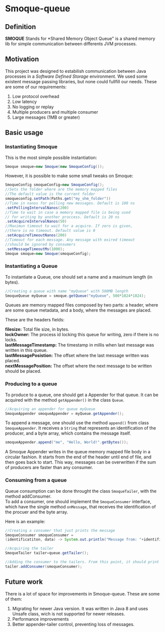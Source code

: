 # Smoque-queue

## Definition

**SMOQUE** Stands for *Shared Memory Object Queue" is a shared memory lib for simple communication between differents JVM processes.  

## Motivation

This project was designed to estabilish communication between Java processes in a *Software Defined Storage* environment. We used some existent message passing libraries, but none could fullfill our needs. These are some of our requirements:

1. Low protocol overhead
1. Low latency
1. No logging or replay
1. Multiple producers and multiple consumer
1. Large messages (1MB or greater)

## Basic usage

### Instantiating Smoque

This is the most simple possible instantiation:

```java
Smoque smoque=new Smoque(new SmoqueConfig());
```

However, it is possible to make some small tweaks on Smoque:

```java
SmoqueConfig smoqueConfig=new SmoqueConfig();
//Sets the folder where are the memory mapped files
//The default value is the current folder
smoqueconfig.setPath(Paths.get("my_shm_folder")) 
//Time in nanos for polling new messages. Default is 100 ns
.setPollingIntervalNanos(200)
//Time to wait in case a memory mapped file is being used
// for writing by another proccess. Default is 20 ns
.setAcquireIntervalNanos(50)
//Maximun timeout to wait for a acquire. If zero is given,
//there is no timeout. Default value is 0
.setAcquireTimeoutNanos(200)
//Timeout for each message. Any message with exired timeout
//should be ignored by consumers
.setMessageTimeoutMs(1000);
Smoque smoque=new Smoque(smoqueConfig);
```

### Instantiating a Queue

To instantiate a Queue, one should set a name and a maximum length (in bytes).

```java
//Creating a queue with name "myQueue" with 500MB length
SmoqueQueue myQueue = smoque.getQueue("myQueue", 500*1024*1024);
```

Queues are memory mapped files composed by two parts: a header, where are some queue metadata, and a body, where the messages are placed.  

These are the headers fields:

**filesize:** Total file size, in bytes.  
**lockOwner:** The process id locking this queue for writing, zero if there is no locks.  
**lastMessageTimestamp:** The timestamp in millis when last message was written in this queue.  
**lastMessagePosistion:** The offset where the last message written was placed.  
**nextMessagePosition:** The offset where the next message to be written should be placed.

### Producing to a queue

To produce to a queue, one should get a Appender for that queue. It can be acquired with the method `getAppender()` in the class `Queue`. 

```java
//Acquiring an appender for queue myQueue
SmoqueAppender smoqueAppender = myQueue.getAppender();
```
To append a message, one should  use the method `append()` from class `SmoqueAppender`. It receives a `String` that represents an identification of the producer, and a byte array, which contains the message itself.

```java
smoqueAppender.append("me", "Hello, World!".getBytes());
```

A Smoque Appender writes in the queue memory mapped file body in a circular fashion. It starts from the end of the header until end of file, and then goes back to start. This way, messages can be overwritten if the sum of producers are faster than any consumer.

### Consuming from a queue

Queue consumption can be done throught the class `SmoqueTailer`, with the method addConsumer.  
To add a consumer, one should implement the `SmoqueConsumer` interface, which have the single method `onMessage`, that receives the identification of the procuer and the byte array.

Here is an example:

```java
//Creating a consumer that just prints the message
SmoqueConsumer smoqueConsumer = 
(identificatiton, data) -> System.out.println("Message from: "+identification+": +new String(data);

//Acquiring the tailer
SmoqueTailer tailer=queue.getTailer();

//Adding the consumer to the tailers. From this point, it should print any new messages.
tailer.addConsumer(smoqueConsumer);
```
## Future work

There is a lot of space for improvements in Smoque-queue. These are some of them:

1. Migrating for newer Java version. It was written in Java 8 and uses Unsafe class, wich is not supported for newer releases.
1. Performance improvements
1. Better appender-tailer control, preventing loss of messages.

